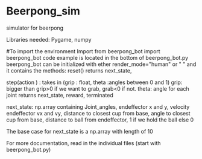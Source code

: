 # Beerpong_sim
simulator for beerpong

Libraries needed: Pygame, numpy

#To import the environment
Import from beerpong_bot import beerpong_bot
code example is located in the bottom of beerpong_bot.py
beerpong_bot can be initialized with ether render_mode="human" or " " and it contains the methods:
reset()
returns next_state,

step(action ) : takes in (grip : float, theta :angles between 0 and 1) grip: bigger than grip>0 if we want to grab, grab<0 if not. theta: angle for each joint
returns next_state, reward, terminated


next_state: np.array containing Joint_angles, endeffector x and y, velocity endeffector vx and vy, distance to closest cup from base, angle to closest cup from base, distance to ball from endeffector, 1 if we hold the ball else 0

The base case for next_state is a np.array with length of 10

For more documentation, read in the individual files (start with beerpong_bot.py)
